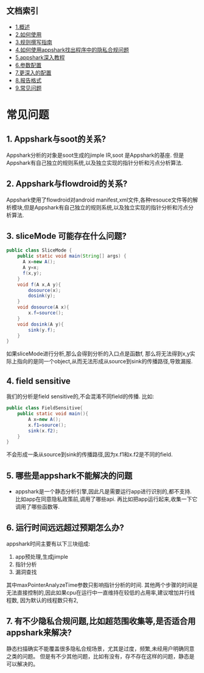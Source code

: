 ## 文档索引
- [1.概述](overview.md)
- [2.如何使用](startup.md)
- [3.规则撰写指南](how_to_write_rules.md)
- [4.如何使用appshark找出程序中的隐私合规问题](how_to_find_compliance_problem_use_appshark.md)
- [5.appshark深入教程](path_traversal_game.md)
- [6.参数配置](argument.md)
- [7.更深入的配置](EngineConfig.md)
- [8.报告格式](result.md)
- [9.常见问题](faq.md)


# 常见问题
 

## 1. Appshark与soot的关系?
Appshark分析的对象是soot生成的jimple IR,soot 是Appshark的基座. 但是Appshark有自己独立的规则系统,以及独立实现的指针分析和污点分析算法. 

## 2. Appshark与flowdroid的关系?
Appshark使用了flowdroid对android manifest,xml文件,各种resouce文件等的解析模块,但是Appshark有自己独立的规则系统,以及独立实现的指针分析和污点分析算法. 

## 3. sliceMode 可能存在什么问题?

```java
public class SliceMode {
    public static void main(String[] args) {
      A x=new A();
      A y=x;
      f(x,y);
    }
    void f(A x,A y){
        dosource(x);
        dosink(y);
    }
    void dosource(A x){
        x.f=source();
    }
    void dosink(A y){
        sink(y.f);
    }
}
```
如果sliceMode进行分析,那么会得到分析的入口点是函数f, 那么将无法得到x,y实际上指向的是同一个object,从而无法形成从source到sink的传播路径,导致漏报.

## 4. field sensitive 
我们的分析是field sensitive的,不会混淆不同field的传播.
比如:
```java
public class FieldSensitive{
    public static void main(){
        A x=new A();
        x.f1=source();
        sink(x.f2);
    }
}
```
不会形成一条从source到sink的传播路径,因为x.f1和x.f2是不同的field.

## 5. 哪些是appshark不能解决的问题

- appshark是一个静态分析引擎,因此凡是需要运行app进行识别的,都不支持. 比如app在同意隐私政策前,调用了哪些api. 再比如把app运行起来,收集一下它调用了哪些函数等.

## 6. 运行时间远远超过预期怎么办?
appshark时间主要有以下三块组成:
1. app预处理,生成jimple
2. 指针分析
3. 漏洞查找

其中maxPointerAnalyzeTime参数只影响指针分析的时间. 其他两个步骤的时间是无法直接控制的,因此如果cpu在运行中一直维持在较低的占用率,建议增加并行线程数,
因为默认的线程数只有2,


## 7. 有不少隐私合规问题,比如超范围收集等,是否适合用appshark来解决?
静态扫描确实不能覆盖很多隐私合规场景，尤其是过度，频繁,未经用户明确同意之类的问题。 但是有不少其他问题，比如有没有，存不存在这样的问题，静态是可以解决的。